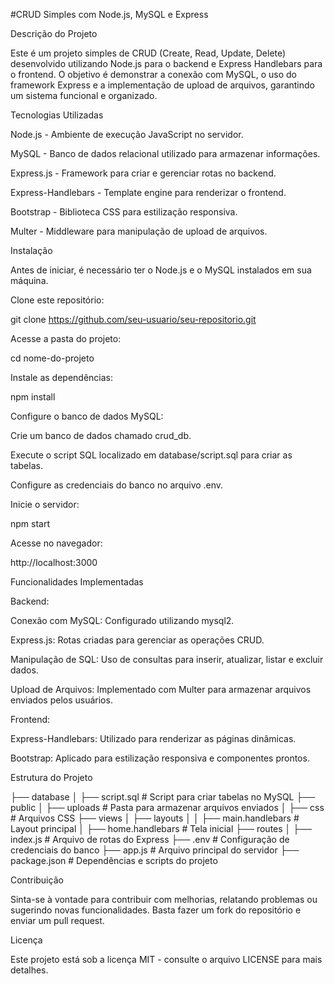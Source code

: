 #CRUD Simples com Node.js, MySQL e Express

Descrição do Projeto

Este é um projeto simples de CRUD (Create, Read, Update, Delete) desenvolvido utilizando Node.js para o backend e Express Handlebars para o frontend. O objetivo é demonstrar a conexão com MySQL, o uso do framework Express e a implementação de upload de arquivos, garantindo um sistema funcional e organizado.

Tecnologias Utilizadas

Node.js - Ambiente de execução JavaScript no servidor.

MySQL - Banco de dados relacional utilizado para armazenar informações.

Express.js - Framework para criar e gerenciar rotas no backend.

Express-Handlebars - Template engine para renderizar o frontend.

Bootstrap - Biblioteca CSS para estilização responsiva.

Multer - Middleware para manipulação de upload de arquivos.

Instalação

Antes de iniciar, é necessário ter o Node.js e o MySQL instalados em sua máquina.

Clone este repositório:

git clone https://github.com/seu-usuario/seu-repositorio.git

Acesse a pasta do projeto:

cd nome-do-projeto

Instale as dependências:

npm install

Configure o banco de dados MySQL:

Crie um banco de dados chamado crud_db.

Execute o script SQL localizado em database/script.sql para criar as tabelas.

Configure as credenciais do banco no arquivo .env.

Inicie o servidor:

npm start

Acesse no navegador:

http://localhost:3000

Funcionalidades Implementadas

Backend:

Conexão com MySQL: Configurado utilizando mysql2.

Express.js: Rotas criadas para gerenciar as operações CRUD.

Manipulação de SQL: Uso de consultas para inserir, atualizar, listar e excluir dados.

Upload de Arquivos: Implementado com Multer para armazenar arquivos enviados pelos usuários.

Frontend:

Express-Handlebars: Utilizado para renderizar as páginas dinâmicas.

Bootstrap: Aplicado para estilização responsiva e componentes prontos.

Estrutura do Projeto

├── database
│   ├── script.sql          # Script para criar tabelas no MySQL
├── public
│   ├── uploads             # Pasta para armazenar arquivos enviados
│   ├── css                 # Arquivos CSS
├── views
│   ├── layouts
│   │   ├── main.handlebars # Layout principal
│   ├── home.handlebars     # Tela inicial
├── routes
│   ├── index.js            # Arquivo de rotas do Express
├── .env                    # Configuração de credenciais do banco
├── app.js                  # Arquivo principal do servidor
├── package.json            # Dependências e scripts do projeto

Contribuição

Sinta-se à vontade para contribuir com melhorias, relatando problemas ou sugerindo novas funcionalidades. Basta fazer um fork do repositório e enviar um pull request.

Licença

Este projeto está sob a licença MIT - consulte o arquivo LICENSE para mais detalhes.

